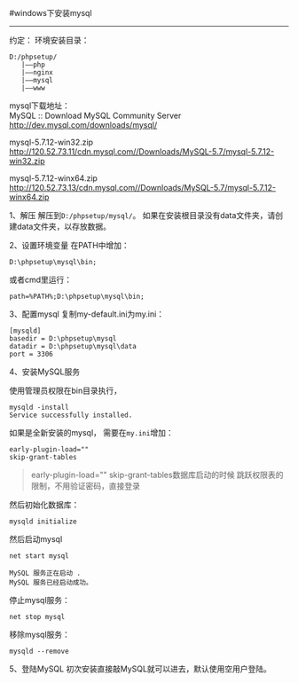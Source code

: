 #windows下安装mysql

---

约定：
环境安装目录：
```
D:/phpsetup/
   |——php
   |——nginx
   |——mysql
   |——www
```

mysql下载地址：<br/>
MySQL :: Download MySQL Community Server
http://dev.mysql.com/downloads/mysql/

mysql-5.7.12-win32.zip
<br/>
http://120.52.73.11/cdn.mysql.com//Downloads/MySQL-5.7/mysql-5.7.12-win32.zip

mysql-5.7.12-winx64.zip
<br/>
http://120.52.73.13/cdn.mysql.com//Downloads/MySQL-5.7/mysql-5.7.12-winx64.zip

1、解压
解压到`D:/phpsetup/mysql/`。
如果在安装根目录没有data文件夹，请创建data文件夹，以存放数据。

2、设置环境变量
在PATH中增加：
```
D:\phpsetup\mysql\bin;
```

或者cmd里运行：
```
path=%PATH%;D:\phpsetup\mysql\bin;
```

3、配置mysql
复制my-default.ini为my.ini：
```
[mysqld]
basedir = D:\phpsetup\mysql
datadir = D:\phpsetup\mysql\data
port = 3306
```

4、安装MySQL服务

使用管理员权限在bin目录执行，
```
mysqld -install
Service successfully installed.
```

如果是全新安装的mysql，
需要在`my.ini`增加：
```
early-plugin-load=""
skip-grant-tables
```

>early-plugin-load=""
skip-grant-tables数据库启动的时候 跳跃权限表的限制，不用验证密码，直接登录

然后初始化数据库：
```
mysqld initialize
```

然后启动mysql
```
net start mysql

MySQL 服务正在启动 .
MySQL 服务已经启动成功。
```

停止mysql服务：
```
net stop mysql
```

移除mysql服务：
```
mysqld --remove
```

5、登陆MySQL
初次安装直接敲MySQL就可以进去，默认使用空用户登陆。